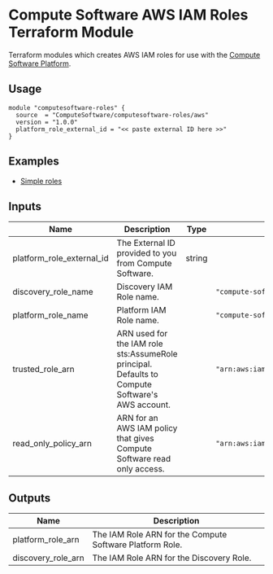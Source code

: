 # Compute Software AWS IAM Roles Terraform Module

Terraform modules which creates AWS IAM roles for use with the [Compute Software Platform](https://www.computesoftware.com/platform).

## Usage 

```hcl
module "computesoftware-roles" {
  source  = "ComputeSoftware/computesoftware-roles/aws"
  version = "1.0.0"
  platform_role_external_id = "<< paste external ID here >>"
}
```

## Examples 

- [Simple roles](https://github.com/ComputeSoftware/terraform-aws-computesoftware-roles/tree/master/examples/simple-roles)

## Inputs

| Name                      | Description                                                                                     | Type   | Default                                    | Required |
|---------------------------|-------------------------------------------------------------------------------------------------|--------|--------------------------------------------|----------|
| platform_role_external_id | The External ID provided to you from Compute Software.                                          | string |                                            | yes      |
| discovery_role_name       | Discovery IAM Role name.                                                                        |        | `"compute-software-discovery-role"`        | no       |
| platform_role_name        | Platform IAM Role name.                                                                         |        | `"compute-software-platform-role"`         | no       |
| trusted_role_arn          | ARN used for the IAM role sts:AssumeRole principal. Defaults to Compute Software's AWS account. |        | `"arn:aws:iam::734247230719:root"`         | no       |
| read_only_policy_arn      | ARN for an AWS IAM policy that gives Compute Software read only access.                         |        | `"arn:aws:iam::aws:policy/ReadOnlyAccess"` | no       |

## Outputs 

| Name               | Description                                              |
|--------------------|----------------------------------------------------------|
| platform_role_arn  | The IAM Role ARN for the Compute Software Platform Role. |
| discovery_role_arn | The IAM Role ARN for the Discovery Role.                 |